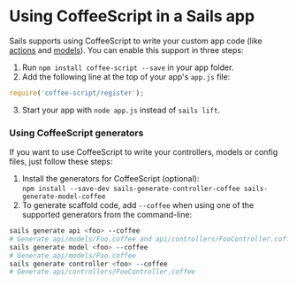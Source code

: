 # Using CoffeeScript in a Sails app

Sails supports using CoffeeScript to write your custom app code (like [actions](http://www.sailsjs.com/documentation/concepts/actions-and-controllers) and [models](http://www.sailsjs.com/documentation/concepts/core-concepts-table-of-contents/models-and-orm)).  You can enable this support in three steps:

1. Run `npm install coffee-script --save` in your app folder.
2. Add the following line at the top of your app's `app.js` file:
```javascript
require('coffee-script/register');
```
3. Start your app with `node app.js` instead of `sails lift`.

### Using CoffeeScript generators

If you want to use CoffeeScript to write your controllers, models or config files, just follow these steps:
 1. Install the generators for CoffeeScript (optional): <br/>`npm install --save-dev sails-generate-controller-coffee sails-generate-model-coffee`
 2. To generate scaffold code, add `--coffee` when using one of the supported generators from the command-line:
```bash
sails generate api <foo> --coffee
# Generate api/models/Foo.coffee and api/controllers/FooController.coffee
sails generate model <foo> --coffee
# Generate api/models/Foo.coffee
sails generate controller <foo> --coffee
# Generate api/controllers/FooController.coffee
```

<docmeta name="displayName" value="Using CoffeeScript">
